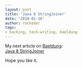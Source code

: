 ```yaml
---
layout: post
title: 'Java 8 StringJoiner'
date: '2018-01-16'
author: rockoder
tags:
- hacking, tech-writing, baeldung
---
```


My next article on [Baeldung](https://www.baeldung.com/):  
[Java 8 StringJoiner](http://www.baeldung.com/java-string-joiner)

Hope you like it.
